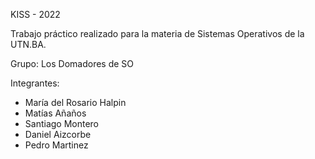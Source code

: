 KISS - 2022

Trabajo práctico realizado para la materia de Sistemas Operativos de la UTN.BA.

Grupo: Los Domadores de SO

Integrantes:
* María del Rosario Halpin
* Matías Añaños
* Santiago Montero
* Daniel Aizcorbe
* Pedro Martinez

